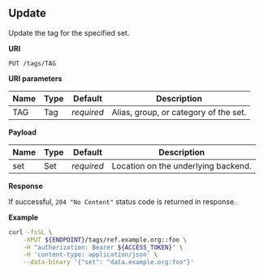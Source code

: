 ## Update

Update the tag for the specified set.

**URI**

```
PUT /tags/TAG
```

**URI parameters**

Name   | Type   | Default    | Description
------ | ------ | ---------- | ------------------
TAG    | Tag    | _required_ | Alias, group, or category of the set.

**Payload**

Name         | Type   | Default    | Description
------------ | ------ | ---------- | ------------------
set          | Set    | _required_ | Location on the underlying backend.

**Response**

If successful, `204 "No Content"` status code is returned in response.

**Example**

```bash
curl -fsSL \
    -XPUT ${ENDPOINT}/tags/ref.example.org::foo \
    -H "authorization: Bearer ${ACCESS_TOKEN}" \
    -H 'content-type: application/json' \
    --data-binary '{"set": "data.example.org:foo"}'
```

